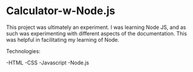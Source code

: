 # Calculator-w-Node.js

This project was ultimately an experiment. I was learning Node JS, and as such was experimenting with different aspects of the documentation. This was helpful in facilitating my learning of Node. 

Technologies:

-HTML
-CSS
-Javascript
-Node.js
